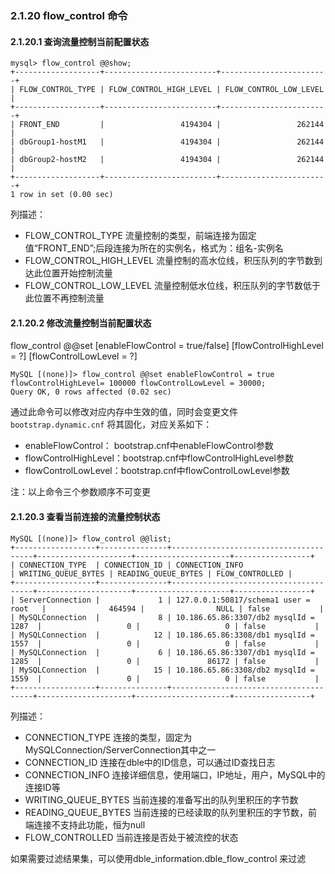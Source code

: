 ### 2.1.20  flow_control 命令

#### 2.1.20.1 查询流量控制当前配置状态
```
mysql> flow_control @@show;
+-------------------+-------------------------+------------------------+
| FLOW_CONTROL_TYPE | FLOW_CONTROL_HIGH_LEVEL | FLOW_CONTROL_LOW_LEVEL |
+-------------------+-------------------------+------------------------+
| FRONT_END         |                 4194304 |                 262144 |
| dbGroup1-hostM1   |                 4194304 |                 262144 |
| dbGroup2-hostM2   |                 4194304 |                 262144 |
+-------------------+-------------------------+------------------------+
1 row in set (0.00 sec)
```
列描述：
+ FLOW_CONTROL_TYPE 流量控制的类型，前端连接为固定值“FRONT_END”;后段连接为所在的实例名，格式为：组名-实例名
+ FLOW_CONTROL_HIGH_LEVEL 流量控制的高水位线，积压队列的字节数到达此位置开始控制流量
+ FLOW_CONTROL_LOW_LEVEL 流量控制低水位线，积压队列的字节数低于此位置不再控制流量

#### 2.1.20.2 修改流量控制当前配置状态
flow_control @@set [enableFlowControl = true/false] [flowControlHighLevel = ?] [flowControlLowLevel = ?] 
```
MySQL [(none)]> flow_control @@set enableFlowControl = true flowControlHighLevel= 100000 flowControlLowLevel = 30000;
Query OK, 0 rows affected (0.02 sec)
```
通过此命令可以修改对应内存中生效的值，同时会变更文件`bootstrap.dynamic.cnf` 将其固化，对应关系如下：
+ enableFlowControl： bootstrap.cnf中enableFlowControl参数
+ flowControlHighLevel：bootstrap.cnf中flowControlHighLevel参数
+ flowControlLowLevel：bootstrap.cnf中flowControlLowLevel参数

注：以上命令三个参数顺序不可变更

#### 2.1.20.3 查看当前连接的流量控制状态
```
MySQL [(none)]> flow_control @@list;
+------------------+---------------+---------------------------------------+---------------------+---------------------+-----------------+
| CONNECTION_TYPE  | CONNECTION_ID | CONNECTION_INFO                       | WRITING_QUEUE_BYTES | READING_QUEUE_BYTES | FLOW_CONTROLLED |
+------------------+---------------+---------------------------------------+---------------------+---------------------+-----------------+
| ServerConnection |             1 | 127.0.0.1:50817/schema1 user = root   |              464594 |                NULL | false           |
| MySQLConnection  |             8 | 10.186.65.86:3307/db2 mysqlId = 1287  |                   0 |                   0 | false           |
| MySQLConnection  |            12 | 10.186.65.86:3308/db1 mysqlId = 1557  |                   0 |                   0 | false           |
| MySQLConnection  |             6 | 10.186.65.86:3307/db1 mysqlId = 1285  |                   0 |               86172 | false           |
| MySQLConnection  |            15 | 10.186.65.86:3308/db2 mysqlId = 1559  |                   0 |                   0 | false           |
+------------------+---------------+---------------------------------------+---------------------+---------------------+-----------------+

```
列描述：
+ CONNECTION_TYPE 连接的类型，固定为MySQLConnection/ServerConnection其中之一
+ CONNECTION_ID 连接在dble中的ID信息，可以通过ID查找日志
+ CONNECTION_INFO 连接详细信息，使用端口，IP地址，用户，MySQL中的连接ID等
+ WRITING_QUEUE_BYTES 当前连接的准备写出的队列里积压的字节数
+ READING_QUEUE_BYTES 当前连接的已经读取的队列里积压的字节数，前端连接不支持此功能，恒为null
+ FLOW_CONTROLLED 当前连接是否处于被流控的状态

如果需要过滤结果集，可以使用dble_information.dble_flow_control 来过滤 
